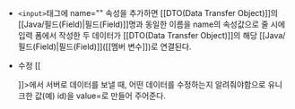 - `<input>`태그에 name="" 속성을 추가하면 [[DTO(Data Transfer Object)]]의 [[Java/필드(Field)|필드(Field)]]명과 동일한 이름을 name의 속성값으로 줄 시에 입력 폼에서 작성한 두 데이터가 [[DTO(Data Transfer Object)]]의 해당 [[Java/필드(Field)|필드(Field)]]([[멤버 변수]])로 연결된다.

- 수정 [[<form>]]>에서 서버로 데이터를 보낼 때, 어떤 데이터를 수정하는지 알려줘야함으로 유니크한 값(예) id)을 value=로 만들어 주어준다.
